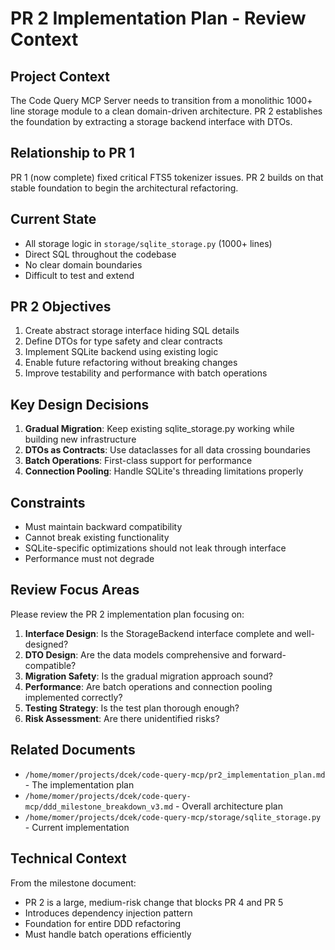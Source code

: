 # PR 2 Implementation Plan - Review Context

## Project Context
The Code Query MCP Server needs to transition from a monolithic 1000+ line storage module to a clean domain-driven architecture. PR 2 establishes the foundation by extracting a storage backend interface with DTOs.

## Relationship to PR 1
PR 1 (now complete) fixed critical FTS5 tokenizer issues. PR 2 builds on that stable foundation to begin the architectural refactoring.

## Current State
- All storage logic in `storage/sqlite_storage.py` (1000+ lines)
- Direct SQL throughout the codebase
- No clear domain boundaries
- Difficult to test and extend

## PR 2 Objectives
1. Create abstract storage interface hiding SQL details
2. Define DTOs for type safety and clear contracts
3. Implement SQLite backend using existing logic
4. Enable future refactoring without breaking changes
5. Improve testability and performance with batch operations

## Key Design Decisions
1. **Gradual Migration**: Keep existing sqlite_storage.py working while building new infrastructure
2. **DTOs as Contracts**: Use dataclasses for all data crossing boundaries
3. **Batch Operations**: First-class support for performance
4. **Connection Pooling**: Handle SQLite's threading limitations properly

## Constraints
- Must maintain backward compatibility
- Cannot break existing functionality
- SQLite-specific optimizations should not leak through interface
- Performance must not degrade

## Review Focus Areas
Please review the PR 2 implementation plan focusing on:
1. **Interface Design**: Is the StorageBackend interface complete and well-designed?
2. **DTO Design**: Are the data models comprehensive and forward-compatible?
3. **Migration Safety**: Is the gradual migration approach sound?
4. **Performance**: Are batch operations and connection pooling implemented correctly?
5. **Testing Strategy**: Is the test plan thorough enough?
6. **Risk Assessment**: Are there unidentified risks?

## Related Documents
- `/home/momer/projects/dcek/code-query-mcp/pr2_implementation_plan.md` - The implementation plan
- `/home/momer/projects/dcek/code-query-mcp/ddd_milestone_breakdown_v3.md` - Overall architecture plan
- `/home/momer/projects/dcek/code-query-mcp/storage/sqlite_storage.py` - Current implementation

## Technical Context
From the milestone document:
- PR 2 is a large, medium-risk change that blocks PR 4 and PR 5
- Introduces dependency injection pattern
- Foundation for entire DDD refactoring
- Must handle batch operations efficiently